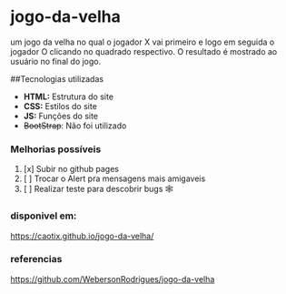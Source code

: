 # jogo-da-velha
um jogo da velha no qual o jogador X vai primeiro e logo em seguida o jogador O clicando no quadrado respectivo.
O  resultado é mostrado ao usuário no final do jogo.

##Tecnologias utilizadas
 - **HTML:** Estrutura do site
 - **CSS:** Estilos do site
 - **JS:** Funções do site
 - ~~BootStrap~~: Não foi utilizado

### Melhorias possíveis
1. [x] Subir no github pages
2. [ ] Trocar o Alert pra mensagens mais amigaveis
3. [ ] Realizar teste para descobrir bugs 🕸

### disponivel em:
https://caotix.github.io/jogo-da-velha/
### referencias
https://github.com/WebersonRodrigues/jogo-da-velha
